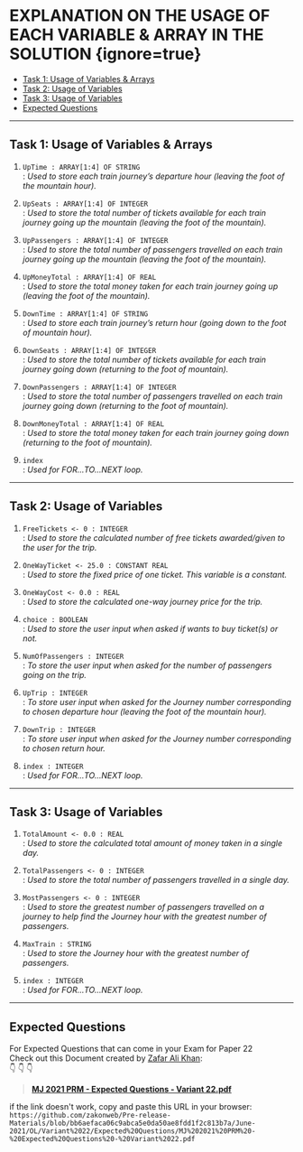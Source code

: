 # EXPLANATION ON THE USAGE OF EACH VARIABLE & ARRAY IN THE SOLUTION {ignore=true}

<!-- @import "[TOC]" {cmd="toc" depthFrom=1 depthTo=6 orderedList=false} -->

<!-- code_chunk_output -->

- [Task 1: Usage of Variables & Arrays](#task-1-usage-of-variables-arrays)
- [Task 2: Usage of Variables](#task-2-usage-of-variables)
- [Task 3: Usage of Variables](#task-3-usage-of-variables)
- [Expected Questions](#expected-questions)

<!-- /code_chunk_output -->

---

## Task 1: Usage of Variables & Arrays

1. `UpTime : ARRAY[1:4] OF STRING`<br>
: *Used to store each train journey’s departure hour (leaving the foot of the mountain hour).*

2. `UpSeats : ARRAY[1:4] OF INTEGER`<br>
: *Used to store the total number of tickets available for each train journey going up the mountain (leaving the foot of the mountain).*

3. `UpPassengers : ARRAY[1:4] OF INTEGER`<br>
: *Used to store the total number of passengers travelled on each train journey going up the mountain (leaving the foot of the mountain).*

4. `UpMoneyTotal : ARRAY[1:4] OF REAL`<br>
: *Used to store the total money taken for each train journey going up (leaving the foot of the mountain).*

5. `DownTime : ARRAY[1:4] OF STRING`<br>
: *Used to store each train journey’s return hour (going down to the foot of mountain hour).*

6. `DownSeats : ARRAY[1:4] OF INTEGER`<br>
: *Used to store the total number of tickets available for each train journey going down (returning to the foot of mountain).*

7. `DownPassengers : ARRAY[1:4] OF INTEGER`<br>
: *Used to store the total number of passengers travelled on each train journey going down (returning to the foot of mountain).*

8. `DownMoneyTotal : ARRAY[1:4] OF REAL`<br>
: *Used to store the total money taken for each train journey going down (returning to the foot of mountain).*

9. `index`<br>
: *Used for FOR…TO…NEXT loop.*

---

## Task 2: Usage of Variables

1. `FreeTickets <- 0 : INTEGER`<br>
: *Used to store the calculated number of free tickets awarded/given to the user for the trip.*

2. `OneWayTicket <- 25.0 : CONSTANT REAL`<br>
: *Used to store the fixed price of one ticket. This variable is a constant.*

3. `OneWayCost <- 0.0 : REAL`<br>
: *Used to store the calculated one-way journey price for the trip.*

4. `choice : BOOLEAN`<br>
: *Used to store the user input when asked if wants to buy ticket(s) or not.*

5. `NumOfPassengers : INTEGER`<br>
: *To store the user input when asked for the number of passengers going on the trip.*

6. `UpTrip : INTEGER`<br>
: *To store user input when asked for the Journey number corresponding to chosen departure hour (leaving the foot of the mountain hour).*

7. `DownTrip : INTEGER`<br>
: *To store user input when asked for the Journey number corresponding to chosen return hour.*

8. `index : INTEGER`<br>
: *Used for FOR…TO…NEXT loop.*

---

## Task 3: Usage of Variables

1. `TotalAmount <- 0.0 : REAL`<br>
: *Used to store the calculated total amount of money taken in a single day.*

2. `TotalPassengers <- 0 : INTEGER`<br>
: *Used to store the total number of passengers travelled in a single day.*

3. `MostPassengers <- 0 : INTEGER`<br>
: *Used to store the greatest number of passengers travelled on a journey to help find the Journey hour with the greatest number of passengers.*

4. `MaxTrain : STRING`<br>
: *Used to store the Journey hour with the greatest number of passengers.*

5. `index : INTEGER`<br>
: *Used for FOR…TO…NEXT loop.*

---

## Expected Questions

For Expected Questions that can come in your Exam for Paper 22<br>
Check out this Document created by [Zafar Ali Khan](https://github.com/zakonweb):<br> :point_down: :point_down: :point_down:
> **[MJ 2021 PRM - Expected Questions - Variant 22.pdf](<https://github.com/zakonweb/Pre-release-Materials/blob/bb6aefaca06c9abca5e0da50ae8fdd1f2c813b7a/June-2021/OL/Variant%252022/Expected%2520Questions/MJ%25202021%2520PRM%2520-%2520Expected%2520Questions%2520-%2520Variant%252022.pdf>)<br>**

if the link doesn't work, copy and paste this URL in your browser:<br>
`https://github.com/zakonweb/Pre-release-Materials/blob/bb6aefaca06c9abca5e0da50ae8fdd1f2c813b7a/June-2021/OL/Variant%2022/Expected%20Questions/MJ%202021%20PRM%20-%20Expected%20Questions%20-%20Variant%2022.pdf`

